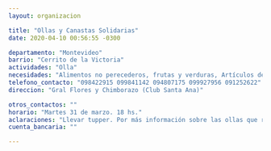 ```yaml
---
layout: organizacion

title: "Ollas y Canastas Solidarias"
date: 2020-04-10 00:56:55 -0300

departamento: "Montevideo"
barrio: "Cerrito de la Victoria"
actividades: "Olla"
necesidades: "Alimentos no perecederos, frutas y verduras, Artículos de limpieza, tuppers, cubiertos descartables"
telefono_contacto: "098422915 099841142 094807175 099927956 091252622"
direccion: "Gral Flores y Chimborazo (Club Santa Ana)"

otros_contactos: ""
horario: "Martes 31 de marzo. 18 hs."
aclaraciones: "Llevar tupper. Por más información sobre las ollas que realiza esta organización: En instagram: ollasolidariamunicipiod . En facebook: OllaSolidarias"
cuenta_bancaria: ""

---
```

